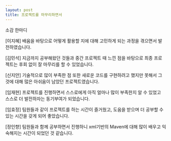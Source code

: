 ```yaml
---
layout: post
title: 프로젝트를 마무리하면서
---
```


소감 한마디 


[이지혜]
배움을 바탕으로 어떻게 활용할 지에 대해 고민하게 되는 과정을 겪으면서 발전하였습니다.

[김민석]
지금까지 공부해왔던 것들과 중간 프로젝트 때 느낀 점을 바탕으로 최종 프로젝트는 후회 없이 잘 마무리를 할 수 있었습니다.

[신지안]
기술적으로 많이 부족한 점 또한 새로운 코드를 구현하려고 했지만 못해서 그것에 대해 많은 아쉬움이 남았던 프로젝트였습니다.

[임재현]
프로젝트를 진행하면서 스스로에게 아직 얼마나 많이 부족한지 알 수 있었고 스스로 더 발전하자는 동기부여가 되었습니다.

[임효정]
팀원들과 같이 프로젝트를 하는 시간이 즐거웠고, 도움을 받으며 더 공부할 수 있는 시간을 갖게 되어 좋았습니다. 

[정인향]
팀원들과 함께 공부하면서 진행하니 xml기반의 Maven에 대해 많이 배우고 익숙해지는 시간이 되었던 것 같습니다.
